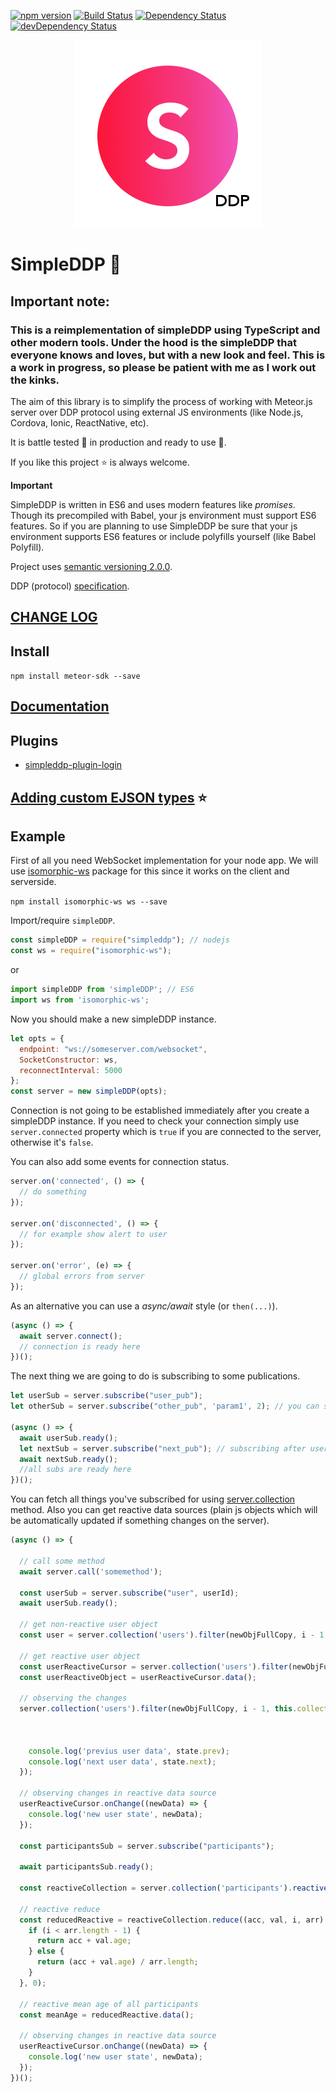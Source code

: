 [![npm version](https://badge.fury.io/js/simpleddp.svg)](https://badge.fury.io/js/simpleddp)
[![Build Status](https://travis-ci.org/Gregivy/simpleddp.svg?branch=master)](https://travis-ci.org/Gregivy/simpleddp)
[![Dependency Status](https://david-dm.org/gregivy/simpleddp.svg)](https://david-dm.org/gregivy/simpleddp)
[![devDependency Status](https://david-dm.org/gregivy/simpleddp/dev-status.svg)](https://david-dm.org/gregivy/simpleddp#info=devDependencies)

<p align="center">
  <img width="300" height="300" src="https://github.com/Gregivy/simpleddp/raw/master/simpleddp.png">
</p>

# SimpleDDP 🥚

## Important note:

### This is a reimplementation of simpleDDP using TypeScript and other modern tools. Under the hood is the simpleDDP that everyone knows and loves, but with a new look and feel. This is a work in progress, so please be patient with me as I work out the kinks.

The aim of this library is to simplify the process of working with Meteor.js server over DDP protocol using external JS
environments (like Node.js, Cordova, Ionic, ReactNative, etc).

It is battle tested 🏰 in production and ready to use 🔨.

If you like this project ⭐ is always welcome.

**Important**

SimpleDDP is written in ES6 and uses modern features like *promises*. Though its precompiled with Babel, your js
environment must support ES6 features. So if you are planning to use SimpleDDP be sure that your js environment supports
ES6 features or include polyfills yourself (like Babel Polyfill).

Project uses [semantic versioning 2.0.0](https://semver.org/spec/v2.0.0.html).

DDP (protocol) [specification](https://github.com/meteor/meteor/blob/devel/packages/ddp/DDP.md).

## [CHANGE LOG](https://github.com/Gregivy/simpleddp/blob/master/CHANGELOG.md)

## Install

`npm install meteor-sdk --save`

## [Documentation](https://gregivy.github.io/simpleddp/simpleDDP.html)

## Plugins

* [simpleddp-plugin-login](https://github.com/Gregivy/simpleddp-plugin-login)

## [Adding custom EJSON types](https://github.com/Gregivy/simpleddp/blob/master/custom_ejson.md) ⭐

## Example

First of all you need WebSocket implementation for your node app.
We will use [isomorphic-ws](https://www.npmjs.com/package/isomorphic-ws) package for this
since it works on the client and serverside.

`npm install isomorphic-ws ws --save`

Import/require `simpleDDP`.

```javascript
const simpleDDP = require("simpleddp"); // nodejs
const ws = require("isomorphic-ws");
```

or

```javascript
import simpleDDP from 'simpleDDP'; // ES6
import ws from 'isomorphic-ws';
```

Now you should make a new simpleDDP instance.

```javascript
let opts = {
  endpoint: "ws://someserver.com/websocket",
  SocketConstructor: ws,
  reconnectInterval: 5000
};
const server = new simpleDDP(opts);
```

Connection is not going to be established immediately after you create a simpleDDP instance. If you need to check your
connection simply use `server.connected` property which is `true` if you are connected to the server, otherwise
it's `false`.

You can also add some events for connection status.

```javascript
server.on('connected', () => {
  // do something
});

server.on('disconnected', () => {
  // for example show alert to user
});

server.on('error', (e) => {
  // global errors from server
});
```

As an alternative you can use a *async/await* style (or `then(...)`).

```javascript
(async () => {
  await server.connect();
  // connection is ready here
})();
```

The next thing we are going to do is subscribing to some publications.

```javascript
let userSub = server.subscribe("user_pub");
let otherSub = server.subscribe("other_pub", 'param1', 2); // you can specify arguments for subscription

(async () => {
  await userSub.ready();
  let nextSub = server.subscribe("next_pub"); // subscribing after userSub is ready
  await nextSub.ready();
  //all subs are ready here
})();
```

You can fetch all things you've subscribed for
using [server.collection](https://gregivy.github.io/simpleddp/simpleDDP.html#collection) method.
Also you can get reactive data sources (plain js objects which will be automatically updated if something changes on the
server).

```javascript
(async () => {

  // call some method
  await server.call('somemethod');

  const userSub = server.subscribe("user", userId);
  await userSub.ready();

  // get non-reactive user object
  const user = server.collection('users').filter(newObjFullCopy, i - 1, this.collections[m.collection]).fetch()[0];

  // get reactive user object
  const userReactiveCursor = server.collection('users').filter(newObjFullCopy, i - 1, this.collections[m.collection]).reactive().one();
  const userReactiveObject = userReactiveCursor.data();

  // observing the changes
  server.collection('users').filter(newObjFullCopy, i - 1, this.collections[m.collection]).onChange(({
                                                                                                       prev,
                                                                                                       next
                                                                                                     }) => {
    console.log('previus user data', state.prev);
    console.log('next user data', state.next);
  });

  // observing changes in reactive data source
  userReactiveCursor.onChange((newData) => {
    console.log('new user state', newData);
  });

  const participantsSub = server.subscribe("participants");

  await participantsSub.ready();

  const reactiveCollection = server.collection('participants').reactive();

  // reactive reduce
  const reducedReactive = reactiveCollection.reduce((acc, val, i, arr) => {
    if (i < arr.length - 1) {
      return acc + val.age;
    } else {
      return (acc + val.age) / arr.length;
    }
  }, 0);

  // reactive mean age of all participants
  const meanAge = reducedReactive.data();

  // observing changes in reactive data source
  userReactiveCursor.onChange((newData) => {
    console.log('new user state', newData);
  });
})();
```
